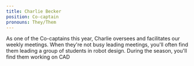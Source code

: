 ```yaml
---
title: Charlie Becker
position: Co-captain
pronouns: They/Them
---
```

As one of the Co-captains this year, Charlie oversees and facilitates our weekly meetings. When they're not busy leading meetings, you'll often find them leading a group of students in robot design. During the season, you'll find them working on CAD